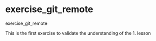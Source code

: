 # exercise_git_remote
exercise_git_remote

This is the first exercise to validate the understanding of the 1. lesson
